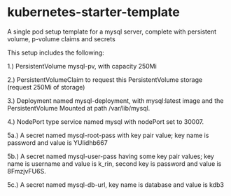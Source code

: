 # kubernetes-starter-template
A single pod setup template for a mysql server, complete with persistent volume, p-volume claims and secrets

This setup includes the following:

1.) PersistentVolume mysql-pv, with capacity 250Mi

2.) PersistentVolumeClaim to request this PersistentVolume storage (request 250Mi of storage)

3.) Deployment named mysql-deployment, with mysql:latest image and the PersistentVolume Mounted at path /var/lib/mysql.

4.) NodePort type service named mysql with nodePort set to 30007.

5a.) A secret named mysql-root-pass with key pair value; key name is password and value is YUIidhb667

5b.) A secret named mysql-user-pass having some key pair values;
 key name is username and value is k_rin, second key is password and value is 8FmzjvFU6S.

5c.) A secret named mysql-db-url, key name is database and value is kdb3


